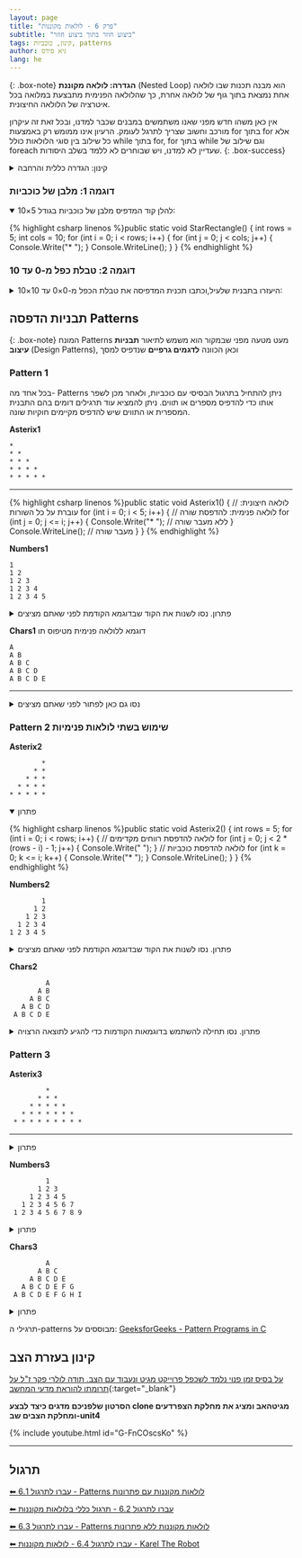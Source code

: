 ```yaml
---
layout: page
title: "פרק 6 - לולאות מקוננות"
subtitle: "ביצוע חוזר בתוך ביצוע חוזר"
tags: קינון, כוכביות, patterns
author: גיא סידס
lang: he
---
```


{: .box-note}
**הגדרה: לולאה מקוננת** (Nested Loop) הוא מבנה תכנות שבו לולאה אחת נמצאת בתוך גוף של לולאה אחרת, כך שהלולאה הפנימית מתבצעת במלואה בכל איטרציה של הלולאה החיצונית. 

אין כאן משהו חדש מפני שאנו משתמשים במבנים שכבר למדנו, ובכל זאת זה עיקרון מורכב וחשוב שצריך לתרגל לעומק. הרעיון אינו ממומש רק באמצעות for בתוך for אלא כל שילוב בין סוגי הלולאות כולל while בתוך for, for בתוך while וגם שילוב של foreach שעדיין לא למדנו, ויש שבוחרים לא ללמד בשלב היסודות.
{: .box-success}

<details markdown="1"><summary>קינון: הגדרה כללית והרחבה</summary>

# קינון בתכנות

קינון (Nesting) בתכנות הוא המצב שבו מבנה אחד של קוד (למשל לולאה, תנאי, פונקציה או בלוק אחר) ממוקם בתוך מבנה אחר מאותו סוג **או מסוג אחר**. קינון מאפשר לארגן לוגיקה מורכבת בצורה היררכית ומובנית, אבל גם מגדיל את מורכבות הקריאה והתחזוקה של הקוד.

---

<details markdown="1"><summary>הרחבה ודוגמאות</summary>

### סוגי קינון עיקריים

#### לולאות מקוננות  
לולאה אחת (`for`, `while` וכדומה) נמצאת בתוך לולאה אחרת.

```csharp
for (int i = 0; i < 10; i++) {
    for (int j = 0; j < 5; j++) {
        // גוף הקוד מופעל עבור כל צמד ערכים (i, j)
    }
}
```

#### תנאים מקוננים  
בלוק `if` בתוך בלוק תנאי אחר.

```csharp
if (user.IsLoggedIn) {
    if (user.HasPermission("admin")) {
        // רק משתמשים עם הרשאת מנהל יגיעו לכאן
    }
}
```

#### פונקציות פנימיות (Inner / Local Functions)  
שפות מסוימות (כמו C# 7+, משנת 2017) מאפשרות להכריז על פונקציה בתוך פונקציה אחרת.

```csharp
void ProcessData() {
    Validate();

    void Validate() {
        // אימות נתונים מקומי
    }
}
```

#### קינון של מבני נתונים  
מערכים, רשימות או מילונים שמכילים בתוכם אובייקטים מקוננים או אוספים אחרים.

```json
{
  "user": {
    "name": "אילן",
    "roles": ["admin", "editor"],
    "preferences": {
      "theme": "dark",
      "language": "he"
    }
  }
}
```

---

#### יתרונות הקינון

1. **ארגון היררכי** – מאפשר להפריד לוגיקה לשלבים ולבלוקים מובנים.  
2. **שימוש חוזר** – פונקציות פנימיות מאפשרות למנוע חשיפה גלובלית של לוגיקה שנמצאת בשימוש רק בתוך פונקציה מסוימת.  
3. **פשטות בביצוע פעולות מורכבות** – דוגמה: חיפוש בתוך מטריצה המשתמש בלולאות מקוננות.

---

#### חסרונות ואתגרים

1. **מורכבות רב-ממדית** – ככל שרמת הקינון גדלה, קשה יותר לעקוב אחר זרימת התוכנית ולתחזק אותה.  
2. **ביצועים** – לולאות מקוננות רבות עשויות לגרום ל־O(n²) ואפילו ל־O(n³) בזמן ריצה, תלוי בעומק הקינון.  
3. **קריאות הקוד** – ריבוי רמות של הזחה (indentation) עלול להקשות על קריאת הקוד, ולהעלות את הסיכון לשגיאות כמו בלוקים לא מסודרים.

---

#### אופן השימוש הנכון

- **השמת גבול לעומק הקינון**  
  מומלץ שלא לחרוג מ־2–3 רמות קינון באותו בלוק. אם נדרש עומק גדול יותר – כדאי לשקול חלוקת הלוגיקה לפונקציות נוספות או שימוש במבני נתונים עזר.

- **חלוקה לפונקציות**  
  כאשר מטלה מסוימת מורכבת מדי, מומלץ להוציא חלק ממנה לפונקציה נפרדת כדי לשפר את הקריאות והבדיקות.

- **שמות ברורים**  
  שימוש בשמות משתנים ופונקציות תיאוריים מקל על הבנת מהות כל שלב בקינון.

---

#### סיכום

קינון הוא כלי מרכזי בתכנות המאפשר בנייה של לוגיקה מורכבת על ידי שיבוץ מבנים זה בתוך זה. הוא מעודד ארגון והרכבה של פעולות, אך מצריך תשומת לב למורכבות, לקריאות ולביצועים. הבחירה במידת הקינון המתאימה ושימוש נכון בפונקציות עזר יכולים להפוך קוד ברור, יעיל ותחזוקתי.


</details>

</details>


### דוגמה 1: מלבן של כוכביות


<details open markdown="1"><summary>להלן קוד המדפיס מלבן של כוכביות בגודל 5×10:</summary>


{% highlight csharp linenos %}public static void StarRectangle()
{
    int rows = 5;
    int cols = 10;
    for (int i = 0; i < rows; i++)
    {
        for (int j = 0; j < cols; j++)
        {
            Console.Write("* ");
        }
        Console.WriteLine();
    }
}
{% endhighlight %}

</details>


### דוגמה 2: טבלת כפל מ-0 עד 10

<details markdown="1"><summary>היעזרו בתבנית שלעיל,וכתבו תכנית המדפיסה את טבלת הכפל מ-0×0 עד 10×10:</summary>
{% highlight csharp linenos %}public static void MultiplicationTable()
{
    for (int i = 0; i <= 10; i++)
    {
        for (int j = 0; j <= 10; j++)
        {
            Console.Write($"{i * j} ");
            //Console.Write($"{i * j:00} "); //חלופות עיצוב
            //Console.Write($"{i * j}\t"); //חלופות עיצוב
        }
        Console.WriteLine();
    }
} {% endhighlight %}

</details>

## תבניות הדפסה Patterns

{: .box-note} 
המונח Patterns מעט מטעה מפני שבמקור הוא משמש לתיאור **תבניות עיצוב** (Design Patterns), וכאן הכוונה **לדגמים גרפיים** שנדפיס למסך

### Pattern 1
בכל אחד מה- Patterns ניתן להתחיל בתרגול הבסיסי עם כוכביות, ולאחר מכן לשפר אותו כדי להדפיס מספרים או תווים. ניתן להמציא עוד תרגילים דומים בהם התבנית המספרית או התווים שיש להדפיס מקיימים חוקיות שונה.

**Asterix1**

```
*
* *
* * *
* * * *
* * * * *
```

---

{% highlight csharp linenos %}public static void Asterix1()
{
    // לולאה חיצונית: עוברת על כל השורות
    for (int i = 0; i < 5; i++)
    {
        // לולאה פנימית: להדפסת שורה
        for (int j = 0; j <= i; j++)
        {
            Console.Write("* "); // ללא מעבר שורה
        }
        Console.WriteLine(); // מעבר שורה
    }
}
{% endhighlight %}



**Numbers1**

```
1
1 2
1 2 3
1 2 3 4
1 2 3 4 5
```


<details markdown="1"><summary>פתרון. נסו לשנות את הקוד שבדוגמא הקודמת לפני שאתם מציצים</summary>
{% highlight csharp linenos %}public static void Numbers1()
{
    for (int i = 0; i < 5; i++)
    {
        // לולאה פנימית להדפסת שורה
        for (int j = 0; j <= i; j++)
        {
            Console.Write($"{j + 1} ");
        }
        Console.WriteLine();
    }
}
{% endhighlight %}

</details>

**Chars1** דוגמא ללולאה פנימית מטיפוס תו

```
A
A B
A B C
A B C D
A B C D E
```

---
<details markdown="1"><summary>נסו גם כאן לפתור לפני שאתם מציצים</summary>
{% highlight csharp linenos %}public static void Chars1()
{
    int rows = 5;
    // לולאה חיצונית
    for (int i = 0; i < rows; i++)
    {
        // לולאה של תווים והדפסת תווים
        for (char j = 'A'; j <= 'A' + i; j++)
        {
            Console.Write($"{j} ");
        }
        Console.WriteLine();
    }
}
{% endhighlight %}

</details>

### Pattern 2 שימוש בשתי לולאות פנימיות

**Asterix2**

```
        *
      * *
    * * *
  * * * *
* * * * *
```

<details open markdown="1"><summary>פתרון</summary>

{% highlight csharp linenos %}public static void Asterix2()
{
    int rows = 5;
    for (int i = 0; i < rows; i++)
    {
        // לולאה להדפסת רווחים מקדימים
        for (int j = 0; j < 2 * (rows - i) - 1; j++)
        {
            Console.Write(" ");
        }
        // לולאה להדפסת כוכביות
        for (int k = 0; k <= i; k++)
        {
            Console.Write("* ");
        }
        Console.WriteLine();
    }
}
{% endhighlight %}

</details>

**Numbers2**

```
        1
      1 2
    1 2 3
  1 2 3 4
1 2 3 4 5
```

<details markdown="1"><summary>פתרון. נסו לשנות את הקוד שבדוגמא הקודמת לפני שאתם מציצים</summary>


{% highlight csharp linenos %}public static void Numbers2()
{
    int rows = 5;
    for (int i = 0; i < rows; i++)
    {
        for (int j = 0; j < rows - i ; j++)
            Console.Write("  "); // שני רווחים

        for (int j = 1; j <= i + 1; j++)
        {   // שוב j-מותר להשתמש ב
            Console.Write($"{j} ");
        }
        Console.WriteLine(); // מעבר שורה
    }
}
{% endhighlight %}


</details>

**Chars2**

```
         A
       A B
     A B C
   A B C D
 A B C D E
```
<details markdown="1"><summary>פתרון. נסו תחילה להשתמש בדוגמאות הקודמות כדי להגיע לתוצאה הרצויה</summary>

{% highlight csharp linenos %}public static void Chars2()
{
    int rows = 5;

    for (int i = 0; i < rows; i++)
    {
        // Print leading spaces for centering
        // Some teachers insist on English only comments
        // Single statement loop can be without block brackets.
        for (int j = 0; j < rows - i; j++)
            Console.Write("  ");

        // הדפסת שורת תווים
        for (char k = 'A'; k <= 'A' + i; k++) // casting -אין צורך ב
        {
            Console.Write($"{k} ");
        }

        Console.WriteLine();
    }
}
{% endhighlight %}

</details>

### Pattern 3

**Asterix3**

```
         *
       * * *
     * * * * *
   * * * * * * *
 * * * * * * * * *
```

---

<details markdown="1"><summary>פתרון</summary>

{% highlight csharp linenos %}public static void Asterix3()
{
    int rows = 5;

    // first loop to print all rows
    for (int i = 0; i < rows; i++)
    {

        // Inner loop 1 to print 
        // white spaces for each row
        for (int j = 0; j < rows - i; j++)
            printf("  "); //2 spaces

        // Inner loop 2 to print *
        // for each row
        for (int k = 0; k < 2 * i + 1; k++)
            Console.Write($"* ");

        Console.WriteLine();
    }
}
{% endhighlight %}

</details>

**Numbers3**

```
         1
       1 2 3
     1 2 3 4 5
   1 2 3 4 5 6 7
 1 2 3 4 5 6 7 8 9
```


<details markdown="1"><summary>פתרון</summary>

{% highlight csharp linenos %}public static void Numbers3()
{
    int rows = 5;

    // first loop to print all rows
    for (int i = 0; i < rows; i++)
    {

        // Inner loop 1 to print 
        // white spaces for each row
        for (int j = 0; j < rows - i; j++)
            printf("  "); //2 spaces

        // Inner loop 2 to print number
        // for each row.
        // when starting from 1, use <= to get the same

        for (int k = 1; k <= 2 * i + 1; k++)
            Console.Write($"{k} ");

        Console.WriteLine();
    }
}
{% endhighlight %}
</details>


**Chars3**

```
         A
       A B C
     A B C D E
   A B C D E F G
 A B C D E F G H I
```


<details markdown="1"><summary>פתרון</summary>

{% highlight csharp linenos %}public static void Chars3()
{
    int rows = 5;

    // first loop to print all rows
    for (int i = 0; i < rows; i++)
    {

        // Inner loop 1 to print 
        // white spaces for each row
        for (int j = 0; j < rows - i; j++)
        {
            printf("  "); //2 spaces
        }

        // Inner loop 2 to print alphabets
        // for each row
        for (char k = 'A'; k < 'A' + 2 * i + 1; k++)
        {
            Console.Write($"{k} ");
        }
        Console.WriteLine();
    }
}
{% endhighlight %}
</details>


תרגילי ה-patterns מבוססים על: [GeeksforGeeks - Pattern Programs in C](https://www.geeksforgeeks.org/c/pattern-programs-in-c/)


## קינון בעזרת הצב

[על בסיס זמן פנוי נלמד לשכפל פרוייקט מגיט ונעבוד עם הצב. תודה לולרי פקר ז"ל על תרומתו להוראת מדעי המחשב](https://github.com/3strategy/Turtle22){:target="_blank"}

**הסרטון שלפניכם מדגים כיצד לבצע clone מגיטהאב ומציג את מחלקת הצפרדעים ומחלקת הצבים שב-unit4**

{% include youtube.html id="G-FnCOscsKo" %} 

---

## תרגול
[⬅ עברו לתרגול 6.1 - Patterns לולאות מקוננות עם פתרונות](/cs2/Chapter6Ex6.1)

[⬅ עברו לתרגול 6.2 - תרגול כללי בלולאות מקוננות](/cs2/Chapter6Ex6.2)

[⬅ עברו לתרגול 6.3 - Patterns לולאות מקוננות ללא פתרונות](/cs2/Chapter6Ex6.3)

[⬅ עברו לתרגול 6.4 - לולאות מקוננות - Karel The Robot](/cs2/Chapter6Ex6.4KKarel)

